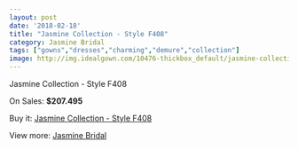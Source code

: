 ```yaml
---
layout: post
date: '2018-02-18'
title: "Jasmine Collection - Style F408"
category: Jasmine Bridal
tags: ["gowns","dresses","charming","demure","collection"]
image: http://img.idealgown.com/10476-thickbox_default/jasmine-collection-style-f408.jpg
---
```

Jasmine Collection - Style F408

On Sales: **$207.495**
<a href="https://www.idealgown.com/en/jasmine-bridal/4308-jasmine-collection-style-f408.html"><amp-img layout="responsive" width="600" height="600" src="//img.idealgown.com/10476-thickbox_default/jasmine-collection-style-f408.jpg" alt="Jasmine Collection - Style F408 0" /></a>
<a href="https://www.idealgown.com/en/jasmine-bridal/4308-jasmine-collection-style-f408.html"><amp-img layout="responsive" width="600" height="600" src="//img.idealgown.com/10478-thickbox_default/jasmine-collection-style-f408.jpg" alt="Jasmine Collection - Style F408 1" /></a>
<a href="https://www.idealgown.com/en/jasmine-bridal/4308-jasmine-collection-style-f408.html"><amp-img layout="responsive" width="600" height="600" src="//img.idealgown.com/10477-thickbox_default/jasmine-collection-style-f408.jpg" alt="Jasmine Collection - Style F408 2" /></a>

Buy it: [Jasmine Collection - Style F408](https://www.idealgown.com/en/jasmine-bridal/4308-jasmine-collection-style-f408.html "Jasmine Collection - Style F408")

View more: [Jasmine Bridal](https://www.idealgown.com/en/50-jasmine-bridal "Jasmine Bridal")